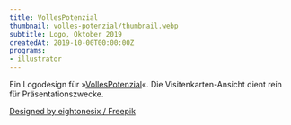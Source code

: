 ```yaml
---
title: VollesPotenzial
thumbnail: volles-potenzial/thumbnail.webp
subtitle: Logo, Oktober 2019
createdAt: 2019-10-00T00:00:00Z
programs:
- illustrator
---
```


Ein Logodesign für »[VollesPotenzial](https://www.vollespotenzial.at/)«.
Die Visitenkarten-Ansicht dient rein für Präsentationszwecke.

<asset-image src="volles-potenzial/mockup.webp" alt="Visitenkarten-Ansicht"></asset-image>
[Designed by eightonesix / Freepik](http://www.freepik.com)
<p></p>
